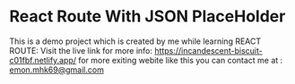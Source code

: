 # React Route With JSON PlaceHolder

This is a demo project which is created by me while learning REACT ROUTE:
Visit the live link for more info: https://incandescent-biscuit-c01fbf.netlify.app/
for more exiting webite like this you can contact me at : emon.mhk69@gmail.com
